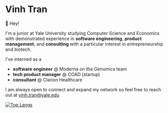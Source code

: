 # Vinh Tran

👋 Hey! 

I'm a junior at Yale University studying Computer Science and Economics with demonstrated experience in **software engineering**, **product management**, and **consulting** with a particular interest in entrepreneurship and biotech.

I've interned as a
- **software engineer** @ Moderna on the Genomics team
- **tech product manager** @ COAD (startup)
- **consultant** @ Clarion Healthcare

I am always open to connect and expand my network so feel free to reach out at vinh.tran@yale.edu

[![Top Langs](https://github-readme-stats.vercel.app/api/top-langs/?username=vinh-tran1&layout=compact&theme=dracula)](https://github.com/anuraghazra/github-readme-stats)

<!--
**vinh-tran1/vinh-tran1** is a ✨ _special_ ✨ repository because its `README.md` (this file) appears on your GitHub profile.

Here are some ideas to get you started:

- 🔭 I’m currently working on ...
- 🌱 I’m currently learning ...
- 👯 I’m looking to collaborate on ...
- 🤔 I’m looking for help with ...
- 💬 Ask me about ...
- 📫 How to reach me: ...
- 😄 Pronouns: ...
- ⚡ Fun fact: ...
-->
